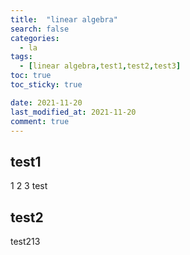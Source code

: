 ```yaml
---
title:  "linear algebra"
search: false
categories: 
  - la
tags:
  - [linear algebra,test1,test2,test3]
toc: true
toc_sticky: true

date: 2021-11-20
last_modified_at: 2021-11-20
comment: true
---
```



## test1

1
2
3
test

## test2

test213
